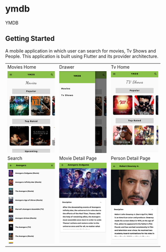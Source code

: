 # ymdb

YMDB

## Getting Started

A mobile application in which user can search for movies, Tv Shows and People.
This application is built using Flutter and its provider architecture.
<table>
  <tr>
     <td>Movies Home</td>
     <td>Drawer</td>
     <td>Tv Home</td>
  </tr>
  <tr>
    <td valign="top"><img src="assets/images/img1.jpg" width="150" /></td>
    <td valign="top"><img src="assets/images/img2.jpg" width="150" /></td>
    <td valign="top"><img src="assets/images/img3.jpg" width="150" /></td>
  </tr>
  <tr>
     <td>Search</td>
     <td>Movie Detail Page</td>
     <td>Person Detail Page</td>
  </tr>
  <tr>
    <td valign="top"><img src="assets/images/img4.jpg" width="150" /></td>
    <td valign="top"><img src="assets/images/img5.jpg" width="150" /></td>
    <td valign="top"><img src="assets/images/img6.jpg" width="150" /></td>
  </tr>
 </table>
